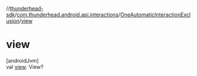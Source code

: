 //[thunderhead-sdk](../../../index.md)/[com.thunderhead.android.api.interactions](../index.md)/[OneAutomaticInteractionExclusion](index.md)/[view](view.md)

# view

[androidJvm]\
val [view](view.md): View?
